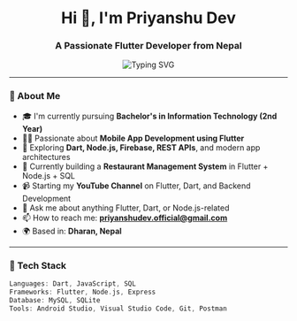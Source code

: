 <!-- Profile Header -->
<h1 align="center">Hi 👋, I'm Priyanshu Dev</h1>
<h3 align="center">A Passionate Flutter Developer from Nepal</h3>

<p align="center">
  <img src="https://readme-typing-svg.demolab.com?font=Fira+Code&pause=1000&color=2D9EE0&center=true&vCenter=true&width=435&lines=Flutter+%F0%9F%93%B1+%7C+Dart+%F0%9F%93%96+%7C+Node.js+%F0%9F%92%BB+%7C+Full+Stack+Dev" alt="Typing SVG" />
</p>

---

### 📌 About Me

- 🎓 I'm currently pursuing **Bachelor's in Information Technology (2nd Year)**  
- 🧑‍💻 Passionate about **Mobile App Development using Flutter**  
- 🚀 Exploring **Dart, Node.js, Firebase, REST APIs**, and modern app architectures  
- 📱 Currently building a **Restaurant Management System** in Flutter + Node.js + SQL  
- 📹 Starting my **YouTube Channel** on Flutter, Dart, and Backend Development  
- 💬 Ask me about anything Flutter, Dart, or Node.js-related  
- 📫 How to reach me: **priyanshudev.official@gmail.com**  
- 🌍 Based in: **Dharan, Nepal**

---

### 🔧 Tech Stack

```dart
Languages: Dart, JavaScript, SQL  
Frameworks: Flutter, Node.js, Express  
Database: MySQL, SQLite  
Tools: Android Studio, Visual Studio Code, Git, Postman  
